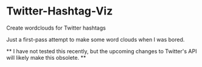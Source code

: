 # Twitter-Hashtag-Viz
 Create wordclouds for Twitter hashtags

Just a first-pass attempt to make some word clouds when I was bored.

** I have not tested this recently, but the upcoming changes to Twitter's API will likely make this obsolete. **
